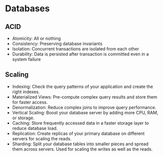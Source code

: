# Databases

## ACID

- Atomicity: All or nothing
- Consistency: Preserving database invariants
- Isolation: Concurrent transactions are isolated from each other
- Durability: Data is persisted after transaction is committed even in a system failure

## Scaling

- Indexing: Check the query patterns of your application and create the right indexes.
- Materialized Views: Pre-compute complex query results and store them for faster access.
- Denormalization: Reduce complex joins to improve query performance.
- Vertical Scaling: Boost your database server by adding more CPU, RAM, or storage.
- Caching: Store frequently accessed data in a faster storage layer to reduce database load.
- Replication: Create replicas of your primary database on different servers for scaling the reads.
- Sharding: Split your database tables into smaller pieces and spread them across servers. Used for scaling the writes as well as the reads.
